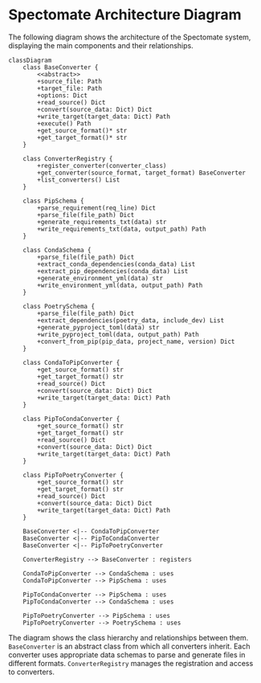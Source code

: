 # Spectomate Architecture Diagram

The following diagram shows the architecture of the Spectomate system, displaying the main components and their relationships.

```mermaid
classDiagram
    class BaseConverter {
        <<abstract>>
        +source_file: Path
        +target_file: Path
        +options: Dict
        +read_source() Dict
        +convert(source_data: Dict) Dict
        +write_target(target_data: Dict) Path
        +execute() Path
        +get_source_format()* str
        +get_target_format()* str
    }
    
    class ConverterRegistry {
        +register_converter(converter_class)
        +get_converter(source_format, target_format) BaseConverter
        +list_converters() List
    }
    
    class PipSchema {
        +parse_requirement(req_line) Dict
        +parse_file(file_path) Dict
        +generate_requirements_txt(data) str
        +write_requirements_txt(data, output_path) Path
    }
    
    class CondaSchema {
        +parse_file(file_path) Dict
        +extract_conda_dependencies(conda_data) List
        +extract_pip_dependencies(conda_data) List
        +generate_environment_yml(data) str
        +write_environment_yml(data, output_path) Path
    }
    
    class PoetrySchema {
        +parse_file(file_path) Dict
        +extract_dependencies(poetry_data, include_dev) List
        +generate_pyproject_toml(data) str
        +write_pyproject_toml(data, output_path) Path
        +convert_from_pip(pip_data, project_name, version) Dict
    }
    
    class CondaToPipConverter {
        +get_source_format() str
        +get_target_format() str
        +read_source() Dict
        +convert(source_data: Dict) Dict
        +write_target(target_data: Dict) Path
    }
    
    class PipToCondaConverter {
        +get_source_format() str
        +get_target_format() str
        +read_source() Dict
        +convert(source_data: Dict) Dict
        +write_target(target_data: Dict) Path
    }
    
    class PipToPoetryConverter {
        +get_source_format() str
        +get_target_format() str
        +read_source() Dict
        +convert(source_data: Dict) Dict
        +write_target(target_data: Dict) Path
    }
    
    BaseConverter <|-- CondaToPipConverter
    BaseConverter <|-- PipToCondaConverter
    BaseConverter <|-- PipToPoetryConverter
    
    ConverterRegistry --> BaseConverter : registers
    
    CondaToPipConverter --> CondaSchema : uses
    CondaToPipConverter --> PipSchema : uses
    
    PipToCondaConverter --> PipSchema : uses
    PipToCondaConverter --> CondaSchema : uses
    
    PipToPoetryConverter --> PipSchema : uses
    PipToPoetryConverter --> PoetrySchema : uses
```

The diagram shows the class hierarchy and relationships between them. `BaseConverter` is an abstract class from which all converters inherit. Each converter uses appropriate data schemas to parse and generate files in different formats. `ConverterRegistry` manages the registration and access to converters.
